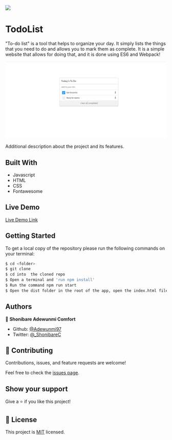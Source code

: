 ![](https://img.shields.io/badge/Microverse-blueviolet)

# TodoList

"To-do list" is a tool that helps to organize your day. It simply lists the things that you need to do and allows you to mark them as complete. It is a simple website that allows for doing that, and it is done using ES6 and Webpack!

![screenshot](./app_screenshot.png)

Additional description about the project and its features.

## Built With

- Javascript
- HTML
- CSS
- Fontawesome

## Live Demo

[Live Demo Link]()


## Getting Started

To get a local copy of the repository please run the following commands on your terminal:

```bash
$ cd <folder>
$ git clone
$ cd into  the cloned repo
$ Open a terminal and 'run npm install'
$ Run the command npm run start
$ Open the dist folder in the root of the app, open the index.html file with a browser(Chrome, Firefox...)
```


## Authors

👤 **Shonibare Adewunmi Comfort**

- Github: [@Adewunmi97](https://github.com/Adewunmi97)
- Twitter: [@_ShonibareC](https://twitter.com/_ShonibareC)

## 🤝 Contributing

Contributions, issues, and feature requests are welcome!

Feel free to check the [issues page](issues/).

## Show your support

Give a ⭐️ if you like this project!


## 📝 License

This project is [MIT](lic.url) licensed.